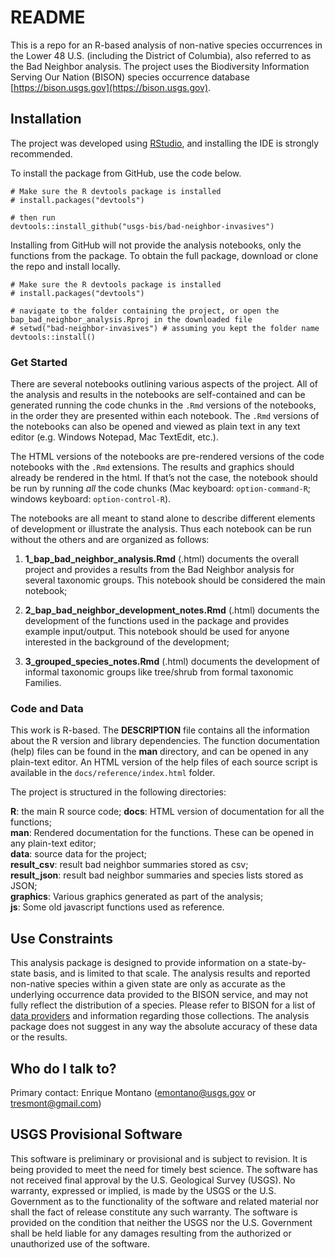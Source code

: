 # README

This is a repo for an R-based analysis of non-native species occurrences in the Lower 48 U.S. (including the District of Columbia), also referred to as the Bad Neighbor analysis.  The project uses the Biodiversity Information Serving Our Nation (BISON) species occurrence database [https://bison.usgs.gov](https://bison.usgs.gov).

## Installation

The project was developed using [RStudio](https://www.rstudio.com/products/rstudio/download/), and installing the IDE is strongly recommended.

To install the package from GitHub, use the code below.

```
# Make sure the R devtools package is installed
# install.packages("devtools")

# then run
devtools::install_github("usgs-bis/bad-neighbor-invasives")
```

Installing from GitHub will not provide the analysis notebooks, only the functions from the package.  To obtain the full package, download or clone the repo and install locally.

```
# Make sure the R devtools package is installed
# install.packages("devtools")

# navigate to the folder containing the project, or open the bap_bad_neighbor_analysis.Rproj in the downloaded file
# setwd("bad-neighbor-invasives") # assuming you kept the folder name
devtools::install()

```

### Get Started

There are several notebooks outlining various aspects of the project.  All of the analysis and results in the notebooks are self-contained and can be generated running the code chunks in the `.Rmd` versions of the notebooks, in the order they are presented within each notebook.  The `.Rmd` versions of the notebooks can also be opened and viewed as plain text in any text editor (e.g. Windows Notepad, Mac TextEdit, etc.).

The HTML versions of the notebooks are pre-rendered versions of the code notebooks with the `.Rmd` extensions.  The results and graphics should already be rendered in the html.  If that’s not the case, the notebook should be run by running *all* the code chunks (Mac keyboard: `option-command-R`; windows keyboard: `option-control-R`).

The notebooks are all meant to stand alone to describe different elements of development or illustrate the analysis.  Thus each notebook can be run without the others and are organized as follows:

1) **1_bap_bad_neighbor_analysis.Rmd** (.html) documents the overall project and provides a results from the Bad Neighbor analysis for several taxonomic groups.  This notebook should be considered the main notebook;  

2) **2_bap_bad_neighbor_development_notes.Rmd** (.html) documents the development of the functions used in the package and provides example input/output.  This notebook should be used for anyone interested in the background of the development;

3) **3_grouped_species_notes.Rmd** (.html) documents the development of informal taxonomic groups like tree/shrub from formal taxonomic Families.


### Code and Data

This work is R-based.  The **DESCRIPTION** file contains all the information about the R version and library dependencies.  The function documentation (help) files can be found in the **man** directory, and can be opened in any plain-text editor.  An HTML version of the help files of each source script is available in the `docs/reference/index.html` folder.

The project is structured in the following directories:  

**R**: the main R source code;
**docs**: HTML version of documentation for all the functions;  
**man**: Rendered documentation for the functions.  These can be opened in any plain-text editor;  
**data**: source data for the project;  
**result_csv**: result bad neighbor summaries stored as csv;  
**result_json**: result bad neighbor summaries and species lists stored as JSON;  
**graphics**: Various graphics generated as part of the analysis;  
**js**: Some old javascript functions used as reference.


## Use Constraints

This analysis package is designed to provide information on a state-by-state basis, and is limited to that scale.  The analysis results and reported non-native species within a given state are only as accurate as the underlying occurrence data provided to the BISON service, and may not fully reflect the distribution of a species.  Please refer to BISON for a list of [data providers](https://bison.usgs.gov/#providers) and information regarding those collections.  The analysis package does not suggest in any way the absolute accuracy of these data or the results.


## Who do I talk to?

Primary contact: Enrique Montano (emontano@usgs.gov or tresmont@gmail.com)


## USGS Provisional Software

This software is preliminary or provisional and is subject to revision. It is being provided to meet the need for timely best science. The software has not received final approval by the U.S. Geological Survey (USGS). No warranty, expressed or implied, is made by the USGS or the U.S. Government as to the functionality of the software and related material nor shall the fact of release constitute any such warranty. The software is provided on the condition that neither the USGS nor the U.S. Government shall be held liable for any damages resulting from the authorized or unauthorized use of the software.
